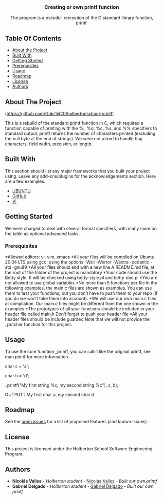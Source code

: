 <br/>
<p align="center">
  <h3 align="center">Creating or own printf function</h3>

  <p align="center">
    The program is a pseudo- recreation of the C standard library function, printf.

  </p>
</p>



## Table Of Contents

* [About the Project](#about-the-project)
* [Built With](#built-with)
* [Getting Started](#getting-started)
* [Prerequisites](#prerequisites)
* [Usage](#usage)
* [Roadmap](#roadmap)
* [License](#license)
* [Authors](#authors)

## About The Project

(https://github.com/Gabr1el20/holbertonschool-printf)

This is a rebuild of the standard printf function in C, which required a function capable of printing with the %i, %d, %c, %s, and %% specifiers to standard output. printf returns the number of characters printed (excluding the null byte at the end of strings). We were not asked to handle flag characters, field width, precision, or length.

## Built With

This section should list any major frameworks that you built your project using. Leave any add-ons/plugins for the acknowledgements section. Here are a few examples.

* [UBUNTU]()
* [GitHub](https://github.com/)
* [VI]()

## Getting Started

We were charged to deal with several format specifiers, with many more on the table as optional advanced tasks.

### Prerequisites

*Allowed editors: vi, vim, emacs
*All your files will be compiled on Ubuntu 20.04 LTS using gcc, using the options -Wall -Werror -Wextra -pedantic -std=gnu89
*All your files should end with a new line A README.md file, at the root of the folder of the project is mandatory
*Your code should use the Betty style. It will be checked using betty-style.pl and betty-doc.pl 
*You are not allowed to use global variables
*No more than 5 functions per file In the following examples, the main.c files are shown as examples. You can use them to test your functions, but you don’t have to push them to your repo (if you do we won’t take them into account).
*We will use our own main.c files at compilation. Our main.c files might be different from the one shown in the examples
*The prototypes of all your functions should be included in your header file called main.h Don’t forget to push your header file
*All your header files should be include guarded Note that we will not provide the _putchar function for this project.

## Usage

To use the core function _printf, you can call it like the original printf, see man printf for more information.

char c = 'a';

char b = 'd';

_printf("My first string %c, my second string %c"), c, b);

OUTPUT : My first char a, my second char d

## Roadmap

See the [open issues](https://github.com/NicoV00/holbertonschool-printf/issues) for a list of proposed features (and known issues).




## License

This project is licensed under the Holberton School Software Engineering Program.

## Authors

* **Nicolás Valles** - *Holberton student* - [Nicolás Valles](https://github.com/NicoV00/) - *Built our own printf*
* **Gabriel Delgado** - *Holberton student* - [Gabriel Delgado](https://github.com/Gabr1el20/) - *Built our own printf*
